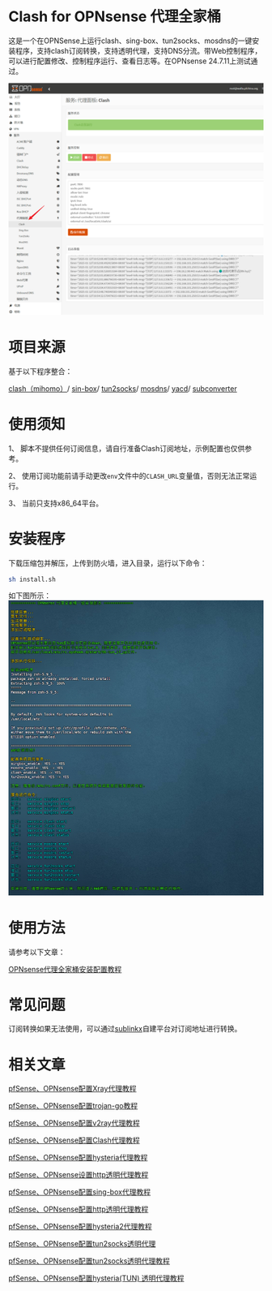 # Clash for OPNsense 代理全家桶
这是一个在OPNSense上运行clash、sing-box、tun2socks、mosdns的一键安装程序，支持clash订阅转换，支持透明代理，支持DNS分流。带Web控制程序，可以进行配置修改、控制程序运行、查看日志等。在OPNsense 24.7.11上测试通过。

![](images/01.png)
# 项目来源
基于以下程序整合：

[clash（mihomo）](https://github.com/MetaCubeX/mihomo/releases)/
[sin-box](https://github.com/SagerNet/sing-box)/
[tun2socks](https://github.com/xjasonlyu/tun2socks)/ 
[mosdns](https://github.com/IrineSistiana/mosdns)/
[yacd](https://github.com/haishanh/yacd)/
[subconverter](https://github.com/tindy2013/subconverter)

# 使用须知
1、 脚本不提供任何订阅信息，请自行准备Clash订阅地址，示例配置也仅供参考。

2、 使用订阅功能前请手动更改`env`文件中的`CLASH_URL`变量值，否则无法正常运行。

3、 当前只支持x86_64平台。

# 安装程序
下载压缩包并解压，上传到防火墙，进入目录，运行以下命令：

```bash
sh install.sh
```
如下图所示：
![](images/02.png)

# 使用方法
请参考以下文章：

[OPNsense代理全家桶安装配置教程](https://pfchina.org/?p=14148)

# 常见问题

订阅转换如果无法使用，可以通过[sublinkx](https://github.com/gooaclok819/sublinkX)自建平台对订阅地址进行转换。

# 相关文章

[pfSense、OPNsense配置Xray代理教程](https://pfchina.org/?p=13013)

[pfSense、OPNsense配置trojan-go教程](https://pfchina.org/?p=9885)

[pfSense、OPNsense配置v2ray代理教程](https://pfchina.org/?p=4032)

[pfSense、OPNsense配置Clash代理教程](https://pfchina.org/?p=10526)

[pfSense、OPNsense配置hysteria代理教程](https://pfchina.org/?p=9524)

[pfSense、OPNsense设置http透明代理教程](https://pfchina.org/?p=13572)

[pfSense、OPNsense配置sing-box代理教程](https://pfchina.org/?p=12933)

[pfSense、OPNsense配置http透明代理教程](https://pfchina.org/?p=13572)

[pfSense、OPNsense配置hysteria2代理教程](https://pfchina.org/?p=13065)

[pfSense、OPNsense配置tun2socks透明代理](https://pfchina.org/?p=13437)

[pfSense、OPNsense配置tun2socks透明代理教程](https://pfchina.org/?p=13437)

[pfSense、OPNsense配置hysteria(TUN) 透明代理教程](https://pfchina.org/?p=13480)
